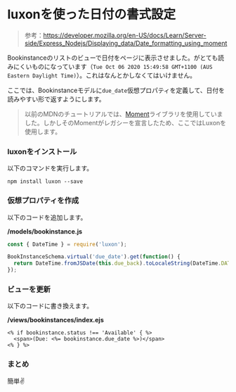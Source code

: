 # luxonを使った日付の書式設定

> 参考：https://developer.mozilla.org/en-US/docs/Learn/Server-side/Express_Nodejs/Displaying_data/Date_formatting_using_moment

Bookinstanceのリストのビューで日付をページに表示させました。がとても読みにくいものになっています（`Tue Oct 06 2020 15:49:58 GMT+1100 (AUS Eastern Daylight Time)`）。これはなんとかしなくてはいけません。

ここでは、Bookinstanceモデルに`due_date`仮想プロパティを定義して、日付を読みやすい形で返すようにします。

> 以前のMDNのチュートリアルでは、[Moment](https://www.npmjs.com/package/moment)ライブラリを使用していました。しかしそのMomentがレガシーを宣言したため、ここではLuxonを使用します。

### luxonをインストール

以下のコマンドを実行します。

```shell
npm install luxon --save
```

### 仮想プロパティを作成

以下のコードを追加します。

**/models/bookinstance.js**

```javascript
const { DateTime } = require('luxon');

BookInstanceSchema.virtual('due_date').get(function() {
  return DateTime.fromJSDate(this.due_back).toLocaleString(DateTime.DATE_MED);
});
```

### ビューを更新

以下のコードに書き換えます。

**/views/bookinstances/index.ejs**

```ejs
<% if bookinstance.status !== 'Available' { %>
  <span>(Due: <%= bookinstance.due_date %>)</span>
<% } %>
```

### まとめ

簡単✌️
